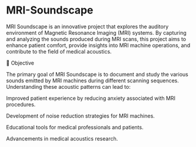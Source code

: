 # MRI-Soundscape

MRI Soundscape is an innovative project that explores the auditory environment of Magnetic Resonance Imaging (MRI) systems. By capturing and analyzing the sounds produced during MRI scans, this project aims to enhance patient comfort, provide insights into MRI machine operations, and contribute to the field of medical acoustics.

🎯 Objective

The primary goal of MRI Soundscape is to document and study the various sounds emitted by MRI machines during different scanning sequences. Understanding these acoustic patterns can lead to:

Improved patient experience by reducing anxiety associated with MRI procedures.

Development of noise reduction strategies for MRI machines.

Educational tools for medical professionals and patients.

Advancements in medical acoustics research.
